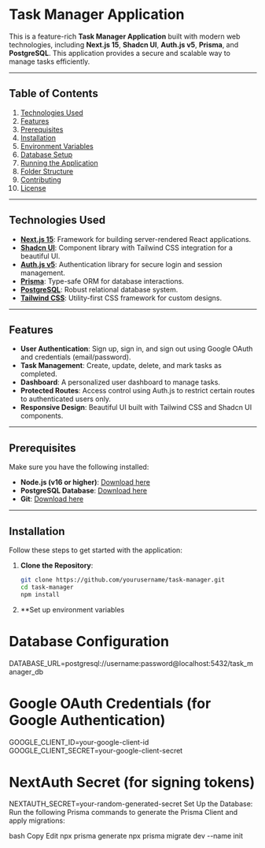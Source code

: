 # Task Manager Application

This is a feature-rich **Task Manager Application** built with modern web technologies, including **Next.js 15**, **Shadcn UI**, **Auth.js v5**, **Prisma**, and **PostgreSQL**. This application provides a secure and scalable way to manage tasks efficiently.

---

## Table of Contents

1. [Technologies Used](#technologies-used)
2. [Features](#features)
3. [Prerequisites](#prerequisites)
4. [Installation](#installation)
5. [Environment Variables](#environment-variables)
6. [Database Setup](#database-setup)
7. [Running the Application](#running-the-application)
8. [Folder Structure](#folder-structure)
9. [Contributing](#contributing)
10. [License](#license)

---

## Technologies Used

- **[Next.js 15](https://nextjs.org/)**: Framework for building server-rendered React applications.
- **[Shadcn UI](https://ui.shadcn.dev/)**: Component library with Tailwind CSS integration for a beautiful UI.
- **[Auth.js v5](https://authjs.dev/)**: Authentication library for secure login and session management.
- **[Prisma](https://www.prisma.io/)**: Type-safe ORM for database interactions.
- **[PostgreSQL](https://www.postgresql.org/)**: Robust relational database system.
- **[Tailwind CSS](https://tailwindcss.com/)**: Utility-first CSS framework for custom designs.

---

## Features

- **User Authentication**: Sign up, sign in, and sign out using Google OAuth and credentials (email/password).
- **Task Management**: Create, update, delete, and mark tasks as completed.
- **Dashboard**: A personalized user dashboard to manage tasks.
- **Protected Routes**: Access control using Auth.js to restrict certain routes to authenticated users only.
- **Responsive Design**: Beautiful UI built with Tailwind CSS and Shadcn UI components.

---

## Prerequisites

Make sure you have the following installed:

- **Node.js (v16 or higher)**: [Download here](https://nodejs.org/)
- **PostgreSQL Database**: [Download here](https://www.postgresql.org/download/)
- **Git**: [Download here](https://git-scm.com/downloads)

---

## Installation

Follow these steps to get started with the application:

1. **Clone the Repository**:

   ```bash
   git clone https://github.com/yourusername/task-manager.git
   cd task-manager
   npm install

   ```

2. \*\*Set up environment variables

# Database Configuration

DATABASE_URL=postgresql://username:password@localhost:5432/task_manager_db

# Google OAuth Credentials (for Google Authentication)

GOOGLE_CLIENT_ID=your-google-client-id
GOOGLE_CLIENT_SECRET=your-google-client-secret

# NextAuth Secret (for signing tokens)

NEXTAUTH_SECRET=your-random-generated-secret
Set Up the Database: Run the following Prisma commands to generate the Prisma Client and apply migrations:

bash
Copy
Edit
npx prisma generate
npx prisma migrate dev --name init

